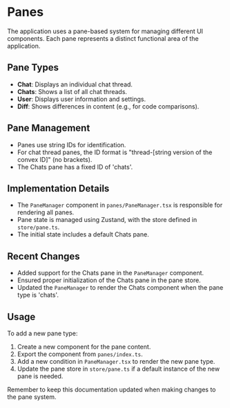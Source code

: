 # Panes

The application uses a pane-based system for managing different UI components. Each pane represents a distinct functional area of the application.

## Pane Types

- **Chat**: Displays an individual chat thread.
- **Chats**: Shows a list of all chat threads.
- **User**: Displays user information and settings.
- **Diff**: Shows differences in content (e.g., for code comparisons).

## Pane Management

- Panes use string IDs for identification.
- For chat thread panes, the ID format is "thread-[string version of the convex ID]" (no brackets).
- The Chats pane has a fixed ID of 'chats'.

## Implementation Details

- The `PaneManager` component in `panes/PaneManager.tsx` is responsible for rendering all panes.
- Pane state is managed using Zustand, with the store defined in `store/pane.ts`.
- The initial state includes a default Chats pane.

## Recent Changes

- Added support for the Chats pane in the `PaneManager` component.
- Ensured proper initialization of the Chats pane in the pane store.
- Updated the `PaneManager` to render the Chats component when the pane type is 'chats'.

## Usage

To add a new pane type:
1. Create a new component for the pane content.
2. Export the component from `panes/index.ts`.
3. Add a new condition in `PaneManager.tsx` to render the new pane type.
4. Update the pane store in `store/pane.ts` if a default instance of the new pane is needed.

Remember to keep this documentation updated when making changes to the pane system.